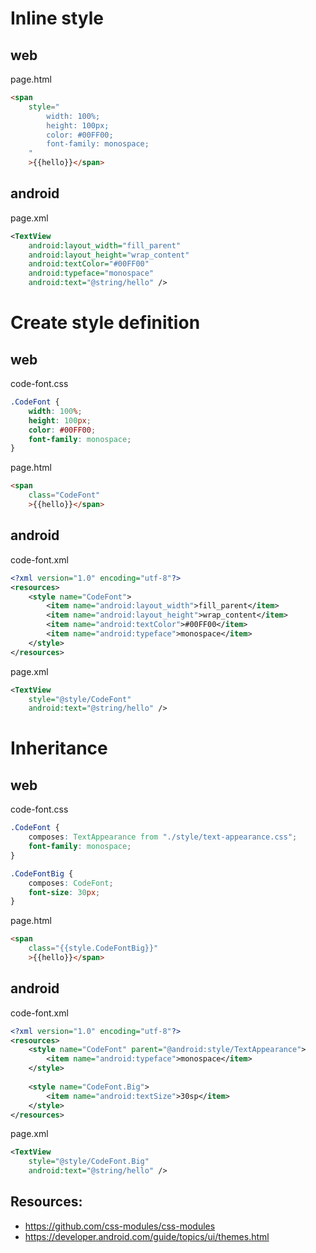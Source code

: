 # Inline style
## web
page.html
```html
<span
	style="
		width: 100%;
		height: 100px;
		color: #00FF00;
		font-family: monospace;
	"
	>{{hello}}</span>
```

## android
page.xml
```xml
<TextView
    android:layout_width="fill_parent"
    android:layout_height="wrap_content"
    android:textColor="#00FF00"
    android:typeface="monospace"
    android:text="@string/hello" />
```

# Create style definition
## web
code-font.css
```css
.CodeFont {
	width: 100%;
	height: 100px;
	color: #00FF00;
	font-family: monospace;
}
```

page.html
```html
<span 
	class="CodeFont"
	>{{hello}}</span>
```

## android
code-font.xml
```xml
<?xml version="1.0" encoding="utf-8"?>
<resources>
    <style name="CodeFont">
        <item name="android:layout_width">fill_parent</item>
        <item name="android:layout_height">wrap_content</item>
        <item name="android:textColor">#00FF00</item>
        <item name="android:typeface">monospace</item>
    </style>
</resources>
```

page.xml
```xml
<TextView
    style="@style/CodeFont"
    android:text="@string/hello" />
```	
	
# Inheritance
## web
code-font.css
```css
.CodeFont {
	composes: TextAppearance from "./style/text-appearance.css";
	font-family: monospace;
}

.CodeFontBig {
	composes: CodeFont;
	font-size: 30px;	
}
```

page.html
```html
<span 
	class="{{style.CodeFontBig}}"
	>{{hello}}</span>
```

## android
code-font.xml
```xml
<?xml version="1.0" encoding="utf-8"?>
<resources>
    <style name="CodeFont" parent="@android:style/TextAppearance">
        <item name="android:typeface">monospace</item>
    </style>
	
	<style name="CodeFont.Big">
        <item name="android:textSize">30sp</item>
    </style>
</resources>
```

page.xml
```xml
<TextView
    style="@style/CodeFont.Big"
    android:text="@string/hello" />
```	

## Resources:
- https://github.com/css-modules/css-modules
- https://developer.android.com/guide/topics/ui/themes.html